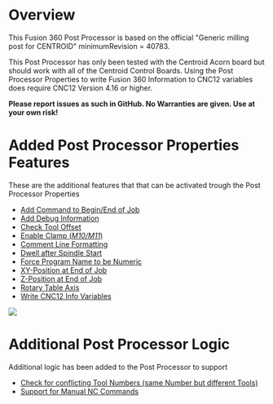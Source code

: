 # Overview
This Fusion 360 Post Processor is based on the official "Generic milling post for CENTROID" minimumRevision = 40783.

This Post Processor has only been tested with the Centroid Acorn board but should work with all of the Centroid Control Boards.
Using the Post Processor Properties to write Fusion 360 Information to CNC12 variables does require CNC12 Version 4.16 or higher.

**Please report issues as such in GitHub. No Warranties are given. Use at your own risk!**

# Added Post Processor Properties Features
These are the additional features that that can be activated trough the Post Processor Properties

* [Add Command to Begin/End of Job](addCommand.md)
* [Add Debug Information](addDebug.md)
* [Check Tool Offset](checkToolOffset.md)
* [Enable Clamp (*M10/M11*)](enableClamp.md)
* [Comment Line Formatting](commentFormatting.md)
* [Dwell after Spindle Start](enableDwell.md)
* [Force Program Name to be Numeric](forceNumeric.md)
* [XY-Position at End of Job](xyPosition.md)
* [Z-Position at End of Job](zPosition.md)
* [Rotary Table Axis](rotaryAxis.md)
* [Write CNC12 Info Variables](CNC12.md)

![](/images/pp001.PNG)

# Additional Post Processor Logic
Additional logic has been added to the Post Processor to support

* [Check for conflicting Tool Numbers (same Number but different Tools)](checkDuplicateTools.md)
* [Support for Manual NC Commands](manualNC.md)



